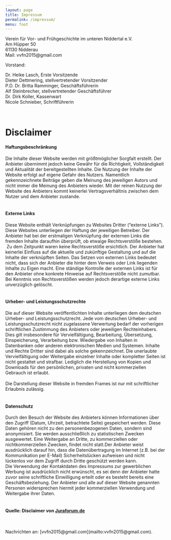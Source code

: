 ```yaml
---
layout: page
title: Impressum
permalink: /impressum/
menu: foot
---
```


<p>Verein für Vor- und Frühgeschichte im unteren Niddertal e.V.<br />Am Hüpper 50<br />61130 Nidderau<br />Mail: vvfn2015@gmail.com</p>
<p>Vorstand:</p>
<p>Dr. Heike Lasch, Erste Vorsitzende<br />Dieter Dettmering, stellvertretender Vorsitzender<br />P.D. Dr. Britta Ramminger, Geschäftsführerin<br />Alf Steinbrecher, stellvertretender Geschäftsführer<br />Dr. Dirk Koller, Kassenwart<br />Nicole Schnieber, Schriftführerin</p><br />
<h1>Disclaimer</h1>
<h4>Haftungsbeschränkung</h4>
<div>Die Inhalte dieser Website werden mit größtmöglicher Sorgfalt erstellt. Der Anbieter übernimmt jedoch keine Gewähr für die Richtigkeit, Vollständigkeit und Aktualität der bereitgestellten Inhalte. Die Nutzung der Inhalte der Website erfolgt auf eigene Gefahr des Nutzers. Namentlich gekennzeichnete Beiträge geben die Meinung des jeweiligen Autors und nicht immer die Meinung des Anbieters wieder. Mit der reinen Nutzung der Website des Anbieters kommt keinerlei Vertragsverhältnis zwischen dem Nutzer und dem Anbieter zustande.</div><br />
<h4>Externe Links</h4>
<div>Diese Website enthält Verknüpfungen zu Websites Dritter (“externe Links”). Diese Websites unterliegen der Haftung der jeweiligen Betreiber. Der Anbieter hat bei der erstmaligen Verknüpfung der externen Links die fremden Inhalte daraufhin überprüft, ob etwaige Rechtsverstöße bestehen.  Zu dem Zeitpunkt waren keine Rechtsverstöße ersichtlich. Der Anbieter hat keinerlei Einfluss auf die aktuelle und zukünftige Gestaltung und auf die Inhalte der verknüpften Seiten. Das Setzen von externen Links bedeutet nicht, dass sich der Anbieter die hinter dem Verweis oder Link liegenden Inhalte zu Eigen macht. Eine ständige Kontrolle der externen Links ist für den Anbieter ohne konkrete Hinweise auf Rechtsverstöße nicht zumutbar. Bei Kenntnis von Rechtsverstößen werden jedoch derartige externe Links unverzüglich gelöscht.</div><br />
<h4>Urheber- und Leistungsschutzrechte</h4>
<div>Die auf dieser Website veröffentlichten Inhalte unterliegen dem deutschen Urheber- und Leistungsschutzrecht. Jede vom deutschen Urheber- und Leistungsschutzrecht nicht zugelassene Verwertung bedarf der vorherigen schriftlichen Zustimmung des Anbieters oder jeweiligen Rechteinhabers. Dies gilt insbesondere für Vervielfältigung, Bearbeitung, Übersetzung, Einspeicherung, Verarbeitung bzw. Wiedergabe von Inhalten in Datenbanken oder anderen elektronischen Medien und Systemen. Inhalte und Rechte Dritter sind dabei als solche gekennzeichnet. Die unerlaubte Vervielfältigung oder Weitergabe einzelner Inhalte oder kompletter Seiten ist nicht gestattet und strafbar. Lediglich die Herstellung von Kopien und Downloads für den persönlichen, privaten und nicht kommerziellen Gebrauch ist erlaubt.</div><br />
<div>Die Darstellung dieser Website in fremden Frames ist nur mit schriftlicher Erlaubnis zulässig.</div><br />
<h4>Datenschutz</h4>
<div>Durch den Besuch der Website des Anbieters können Informationen über den Zugriff (Datum, Uhrzeit, betrachtete Seite) gespeichert werden. Diese Daten gehören nicht zu den personenbezogenen Daten, sondern sind anonymisiert. Sie werden ausschließlich zu statistischen Zwecken ausgewertet. Eine Weitergabe an Dritte, zu kommerziellen oder nichtkommerziellen Zwecken, findet nicht statt.Der Anbieter weist ausdrücklich darauf hin, dass die Datenübertragung im Internet (z.B. bei der Kommunikation per E-Mail) Sicherheitslücken aufweisen und nicht lückenlos vor dem Zugriff durch Dritte geschützt werden kann.</div>
<div>Die Verwendung der Kontaktdaten des Impressums zur gewerblichen Werbung ist ausdrücklich nicht erwünscht, es sei denn der Anbieter hatte zuvor seine schriftliche Einwilligung erteilt oder es besteht bereits eine Geschäftsbeziehung. Der Anbieter und alle auf dieser Website genannten Personen widersprechen hiermit jeder kommerziellen Verwendung und Weitergabe ihrer Daten.</div><br />
<h4>Quelle: Disclaimer von <a href="http://www.juraforum.de" target="_blank" rel="nofollow">Juraforum.de</a></h4>
<p> </p>
Nachrichten an: [vvfn2015@gmail.com](mailto:vvfn2015@gmail.com).
